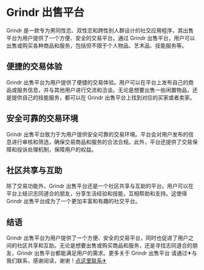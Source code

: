 # Grindr 出售平台

Grindr 是一款专为男同性恋、双性恋和跨性别人群设计的社交应用程序，其出售平台为用户提供了一个方便、安全的交易平台。通过 Grindr 出售平台，用户可以出售或购买各种商品和服务，包括但不限于个人物品、艺术品、技能服务等。

## 便捷的交易体验

Grindr 出售平台为用户提供了便捷的交易体验。用户可以在平台上发布自己的商品或服务信息，并与其他用户进行交流和洽谈。无论是想要出售一些闲置物品，还是提供自己的技能服务，都可以在 Grindr 出售平台上找到对应的买家或者卖家。

## 安全可靠的交易环境

Grindr 出售平台致力于为用户提供安全可靠的交易环境。平台会对用户发布的信息进行审核和筛选，确保交易商品和服务的合法合规。此外，平台还提供了交易保障和投诉处理机制，保障用户的权益。

## 社区共享与互助

除了交易功能外，Grindr 出售平台还是一个社区共享与互助的平台。用户可以在平台上结识志同道合的朋友，分享生活经验和技能，互相帮助和支持。这使得 Grindr 出售平台成为了一个更加丰富和有趣的社交平台。

## 结语

Grindr 出售平台为用户提供了一个方便、安全的交易平台，同时也促进了用户之间的社区共享和互助。无论是想要出售或购买商品和服务，还是寻找志同道合的朋友，Grindr 出售平台都能满足用户的需求。更多关于 Grindr 出售平台 请通过✈与我们联系，感谢阅读，谢谢！[点这里联系✈](https://sms.k02.cc)